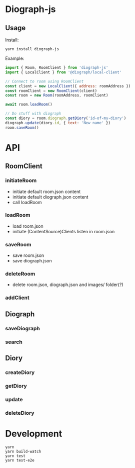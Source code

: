 # Diograph-js

## Usage

Install:

```
yarn install diograph-js
```

Example:

```js
import { Room, RoomClient } from 'diograph-js'
import { LocalClient } from '@diograph/local-client'

// Connect to room using RoomClient
const client = new LocalClient({ address: roomAddress })
const roomClient = new RoomClient(client)
const room = new Room(roomAddress, roomClient)

await room.loadRoom()

// Do stuff with diograph
const diory = room.diograph.getDiory('id-of-my-diory')
diograph.update(diory.id, { text: 'New name' })
room.saveRoom()
```

# API

## RoomClient

### initiateRoom

- initiate default room.json content
- initiate default diograph.json content
- call loadRoom

### loadRoom

- load room.json
- initiate (ContentSource)Clients listen in room.json

### saveRoom

- save room.json
- save diograph.json

### deleteRoom

- delete room.json, diograph.json and images/ folder(?)

### addClient

## Diograph

### saveDiograph

### search

## Diory

### createDiory

### getDiory

### update

### deleteDiory

# Development

```
yarn
yarn build-watch
yarn test
yarn test-e2e
```
